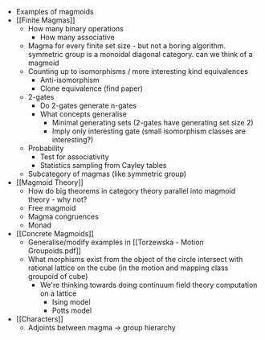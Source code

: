  - Examples of magmoids
 - [[Finite Magmas]]
     - How many binary operations
         - How many associative
     - Magma for every finite set size - but not a boring algorithm. symmetric group is a monoidal diagonal category. can we think of a magmoid
     - Counting up to isomorphisms / more interesting kind equivalences
         - Anti-isomorphism
         - Clone equivalence (find paper)
     - 2-gates
         - Do 2-gates generate n-gates
         - What concepts generalise
             - Minimal generating sets (2-gates have generating set size 2)
             - Imply only interesting gate (small isomorphism classes are interesting?)
     - Probability
         - Test for associativity
         - Statistics sampling from Cayley tables
     - Subcategory of magmas (like symmetric group)
 - [[Magmoid Theory]]
     - How do big theorems in category theory parallel into magmoid theory - why not?
     - Free magmoid
     - Magma congruences
     - Monad
 - [[Concrete Magmoids]]
     - Generalise/modify examples in [[Torzewska - Motion Groupoids.pdf]]
     - What morphisms exist from the object of the circle intersect with rational lattice on the cube (in the motion and mapping class groupoid of cube)
         - We're thinking towards doing continuum field theory computation on a lattice
             - Ising model
             - Potts model
 - [[Characters]]
     - Adjoints between magma -> group hierarchy